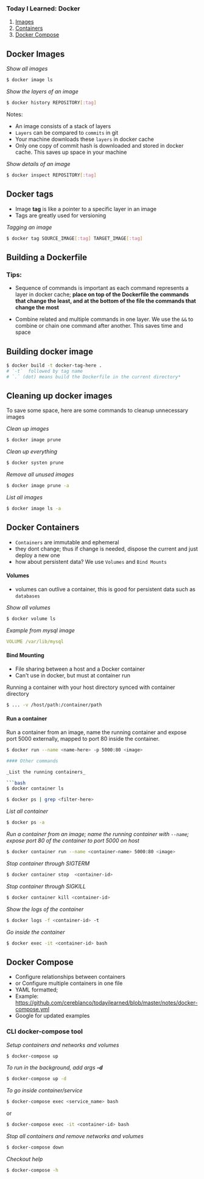### Today I Learned: Docker

1. [Images](#docker-images)
2. [Containers](#docker-containers)
3. [Docker Compose](#docker-compose)

## Docker Images

_Show all images_

```bash
$ docker image ls
```

_Show the layers of an image_

```bash
$ docker history REPOSITORY[:tag]
```

Notes:

- An image consists of a stack of layers
- `Layers` can be compared to `commits` in git
- Your machine downloads these `layers` in docker cache
- Only one copy of commit hash is downloaded and stored in docker cache. This saves up space in your machine

_Show details of an image_

```bash
$ docker inspect REPOSITORY[:tag]
```

## Docker tags

- Image **tag** is like a pointer to a specific layer in an image
- Tags are greatly used for versioning

_Tagging an image_

```bash
$ docker tag SOURCE_IMAGE[:tag] TARGET_IMAGE[:tag]
```

## Building a Dockerfile

### Tips:

- Sequence of commands is important as each command represents a layer in docker cache; **place on top of the Dockerfile the commands that change the least, and at the bottom of the file the commands that change the most**

- Combine related and multiple commands in one layer. We use the `&&` to combine or chain one command after another. This saves time and space

## Building docker image

```bash
$ docker build -t docker-tag-here .
# `-t`  followed by tag name
# `.` (dot) means build the Dockerfile in the current directory*
```

## Cleaning up docker images

To save some space, here are some commands to cleanup unnecessary images

_Clean up images_

```bash
$ docker image prune
```

_Clean up everything_

```bash
$ docker systen prune
```

_Remove all unused images_

```bash
$ docker image prune -a
```

_List all images_

```bash
$ docker image ls -a
```

## Docker Containers

- `Containers` are immutable and ephemeral
- they dont change; thus if change is needed, dispose the current and just deploy a new one
- how about persistent data? We use `Volumes` and `Bind Mounts`

#### Volumes

- volumes can outlive a container, this is good for persistent data such as `databases`

_Show all volumes_

```bash
$ docker volume ls
```

_Example from mysql image_

```yml
VOLUME /var/lib/mysql
```

#### Bind Mounting

- File sharing between a host and a Docker container
- Can't use in docker, but must at container run

Running a container with your host directory synced with container directory

```bash
$ ... -v /host/path:/container/path
```

#### Run a container

Run a container from an image, name the running container
<name-here> and expose port 5000 externally,
mapped to port 80 inside the container.

```bash 
$ docker run --name <name-here> -p 5000:80 <image>

#### Other commands

_List the running containers_

```bash
$ docker container ls
```

```bash
$ docker ps | grep <filter-here>
```

_List all container_

```bash
$ docker ps -a
```

_Run a container from an image; name the running container with `--name`;
expose port 80 of the container to port 5000 on host_

```bash
$ docker container run --name <container-name> 5000:80 <image>
```

_Stop container through SIGTERM_

```bash
$ docker container stop  <container-id>
```

_Stop container through SIGKILL_

```bash
$ docker container kill <container-id>
```

_Show the logs of the container_

```bash
$ docker logs -f <container-id> -t
```

_Go inside the container_

```bash
$ docker exec -it <container-id> bash
```

## Docker Compose

- Configure relationships between containers
- or Configure multiple containers in one file
- YAML formatted;
- Example: https://github.com/cereblanco/todayilearned/blob/master/notes/docker-compose.yml
- Google for updated examples

### CLI docker-compose tool

_Setup containers and networks and volumes_

```bash
$ docker-compose up
```

_To run in the background, add args **-d**_

```bash
$ docker-compose up -d
```

_To go inside container/service_

```bash
$ docker-compose exec <service_name> bash
```
or
```bash
$ docker-compose exec -it <container-id> bash
```

_Stop all containers and remove networks and volumes_

```bash
$ docker-compose down
```

_Checkout help_
```bash
$ docker-compose -h
```
